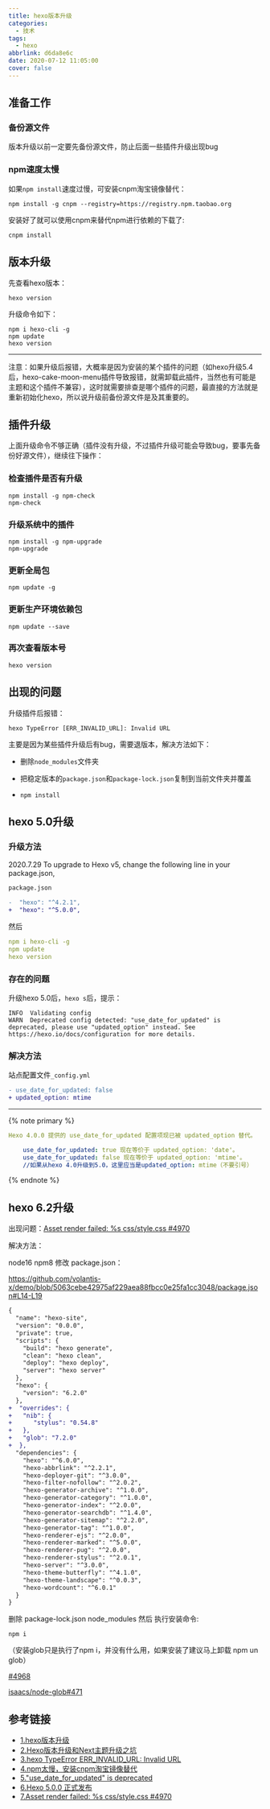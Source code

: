 ```yaml
---
title: hexo版本升级
categories:
  - 技术
tags:
  - hexo
abbrlink: d6da8e6c
date: 2020-07-12 11:05:00
cover: false
---
```


## 准备工作

### 备份源文件

<div class="note danger">版本升级以前一定要先备份源文件，防止后面一些插件升级出现bug</div>

### npm速度太慢

如果`npm install`速度过慢，可安装cnpm淘宝镜像替代：

```
npm install -g cnpm --registry=https://registry.npm.taobao.org
```

安装好了就可以使用cnpm来替代npm进行依赖的下载了:

```
cnpm install
```

## 版本升级

 先查看hexo版本：

```
hexo version
```

升级命令如下：

```
npm i hexo-cli -g
npm update
hexo version
```

---

<div class="note primary">注意：如果升级后报错，大概率是因为安装的某个插件的问题（如hexo升级5.4后，hexo-cake-moon-menu插件导致报错，就需卸载此插件，当然也有可能是主题和这个插件不兼容），这时就需要排查是哪个插件的问题，最直接的方法就是重新初始化hexo，所以说升级前备份源文件是及其重要的。</div>

## 插件升级

上面升级命令不够正确（插件没有升级，不过插件升级可能会导致bug，要事先备份好源文件），继续往下操作：

### 检查插件是否有升级

```
npm install -g npm-check
npm-check
```

### 升级系统中的插件

```
npm install -g npm-upgrade
npm-upgrade
```

### 更新全局包

```
npm update -g
```

### 更新生产环境依赖包

```
npm update --save
```

### 再次查看版本号

```
hexo version
```

## 出现的问题

升级插件后报错：

```
hexo TypeError [ERR_INVALID_URL]: Invalid URL
```

主要是因为某些插件升级后有bug，需要退版本，解决方法如下：

+ 删除`node_modules`文件夹

+ 把稳定版本的`package.json`和`package-lock.json`复制到当前文件夹并覆盖

+ `npm install`

## hexo 5.0升级

### 升级方法

2020.7.29 To upgrade to Hexo v5, change the following line in your package.json,

```diff
package.json

-  "hexo": "^4.2.1",
+  "hexo": "^5.0.0",
```

然后

```yaml
npm i hexo-cli -g
npm update
hexo version
```

### 存在的问题

升级hexo 5.0后，`hexo s`后，提示：

```
INFO  Validating config
WARN  Deprecated config detected: "use_date_for_updated" is deprecated, please use "updated_option" instead. See https://hexo.io/docs/configuration for more details.
```

### 解决方法

站点配置文件`_config.yml`

```diff
- use_date_for_updated: false
+ updated_option: mtime
```

---

{% note primary %}

```yaml
Hexo 4.0.0 提供的 use_date_for_updated 配置项现已被 updated_option 替代。

    use_date_for_updated: true 现在等价于 updated_option: 'date'。
    use_date_for_updated: false 现在等价于 updated_option: 'mtime'。
    //如果从hexo 4.0升级到5.0，这里应当是updated_option: mtime（不要引号）
```

{% endnote %}

## hexo 6.2升级

出现问题：[Asset render failed: %s css/style.css #4970](https://github.com/hexojs/hexo/issues/4970#issuecomment-1126868358)

解决方法：

node16 npm8
修改 package.json：

https://github.com/volantis-x/demo/blob/5063cebe42975af229aea88fbcc0e25fa1cc3048/package.json#L14-L19

```diff
{
  "name": "hexo-site",
  "version": "0.0.0",
  "private": true,
  "scripts": {
    "build": "hexo generate",
    "clean": "hexo clean",
    "deploy": "hexo deploy",
    "server": "hexo server"
  },
  "hexo": {
    "version": "6.2.0"
  },
+  "overrides": {
+   "nib": {
+      "stylus": "0.54.8"
+   },
+   "glob": "7.2.0"
+  },
  "dependencies": {
    "hexo": "^6.0.0",
    "hexo-abbrlink": "^2.2.1",
    "hexo-deployer-git": "^3.0.0",
    "hexo-filter-nofollow": "^2.0.2",
    "hexo-generator-archive": "^1.0.0",
    "hexo-generator-category": "^1.0.0",
    "hexo-generator-index": "^2.0.0",
    "hexo-generator-searchdb": "^1.4.0",
    "hexo-generator-sitemap": "^2.2.0",
    "hexo-generator-tag": "^1.0.0",
    "hexo-renderer-ejs": "^2.0.0",
    "hexo-renderer-marked": "^5.0.0",
    "hexo-renderer-pug": "^2.0.0",
    "hexo-renderer-stylus": "^2.0.1",
    "hexo-server": "^3.0.0",
    "hexo-theme-butterfly": "^4.1.0",
    "hexo-theme-landscape": "^0.0.3",
    "hexo-wordcount": "^6.0.1"
  }
}
```

删除 package-lock.json node_modules
然后 执行安装命令:

```
npm i
```

（安装glob只是执行了npm i，并没有什么用，如果安装了建议马上卸载 npm un glob）

[#4968](https://github.com/hexojs/hexo/issues/4968)

[isaacs/node-glob#471](https://github.com/isaacs/node-glob/issues/471)

## 参考链接

+ [1.hexo版本升级](https://ifumei.cc/2019/10/26/hexo%E5%92%8Cthemes-Next%E7%89%88%E6%9C%AC%E5%8D%87%E7%BA%A7/)
+ [2.Hexo版本升级和Next主题升级之坑](https://blog.csdn.net/u014253173/article/details/81088518)
+ [3.hexo TypeError  ERR_INVALID_URL: Invalid URL](https://blog.csdn.net/he_han_san/article/details/103900365)
+ [4.npm太慢，安装cnpm淘宝镜像替代](https://www.jianshu.com/p/ad58bbcede05)
+ [5."use_date_for_updated" is deprecated](https://github.com/hexojs/hexo/issues/4450)
+ [6.Hexo 5.0.0 正式发布](https://blog.skk.moe/post/hexo-5/)
+ [7.Asset render failed: %s css/style.css #4970](https://github.com/hexojs/hexo/issues/4970#issuecomment-1126868358)

